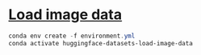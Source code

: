 # [Load image data](https://huggingface.co/docs/datasets/image_load)

```powershell
conda env create -f environment.yml
conda activate huggingface-datasets-load-image-data
```
